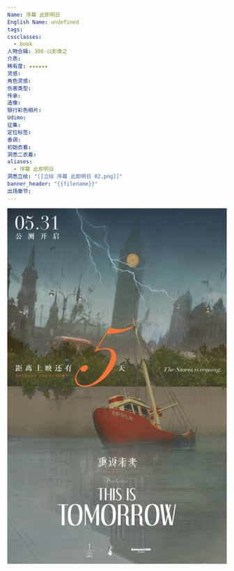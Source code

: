 ```yaml
---
Name: 序幕 此即明日
English Name: undefined
tags: 
cssclasses:
  - book
人物合辑: 300-以影像之
介质: 
稀有度: ★★★★★★
灵感: 
角色灵感: 
伤害类型: 
传承: 
造像: 
银行彩色相片: 
Udimo: 
征集: 
定位标签: 
香调: 
初始衣着: 
洞悉二衣着: 
aliases:
  - 序幕 此即明日
洞悉立绘: "[[立绘 序幕 此即明日 02.png]]"
banner_header: "{{filename}}"
出场章节:
---
```

![cover](assets/序幕%20此即明日.assets/@重返未来1999%20的个人主页%20-%20微博.jpg)